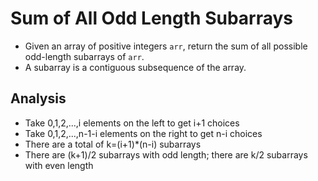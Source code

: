 # Sum of All Odd Length Subarrays
- Given an array of positive integers `arr`, return the sum of all possible odd-length subarrays of `arr`.
- A subarray is a contiguous subsequence of the array.

## Analysis
- Take 0,1,2,...,i elements on the left to get i+1 choices
- Take 0,1,2,...,n-1-i elements on the right to get n-i choices
- There are a total of k=(i+1)*(n-i) subarrays
- There are (k+1)/2 subarrays with odd length; there are k/2 subarrays with even length

